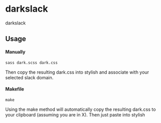 # darkslack
darkslack

## Usage

#### Manually

```
sass dark.scss dark.css
```

Then copy the resulting dark.css into stylish and associate with your
selected slack domain.

#### Makefile

```
make
```

Using the make method will automatically copy the resulting dark.css to
your clipboard (assuming you are in X).  Then just paste into stylish
